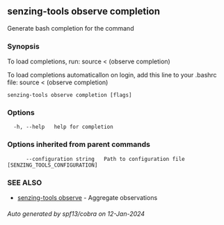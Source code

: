 ## senzing-tools observe completion

Generate bash completion for the command

### Synopsis

To load completions, run:
source < (observe completion)

To load completions automaticallon on login, add this line to your .bashrc file:
source < (observe completion)


```
senzing-tools observe completion [flags]
```

### Options

```
  -h, --help   help for completion
```

### Options inherited from parent commands

```
      --configuration string   Path to configuration file [SENZING_TOOLS_CONFIGURATION]
```

### SEE ALSO

* [senzing-tools observe](senzing-tools_observe.md)	 - Aggregate observations

###### Auto generated by spf13/cobra on 12-Jan-2024
